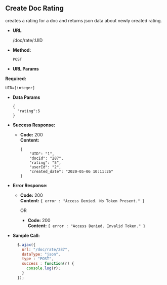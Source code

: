 **Create Doc Rating**
----
creates a rating for a doc and returns json data about newly created rating.

* **URL**

  /doc/rate/:UID

* **Method:**

  `POST`

*  **URL Params**

  **Required:**

  `UID=[integer]`

* **Data Params**

  ```
  {
    "rating":5
  }
  ```

* **Success Response:**

  * **Code:** 200 <br />
    **Content:**
    ```
    {
        "UID": "1",
        "docId": "287",
        "rating": "5",
        "userId": "2",
        "created_date": "2020-05-06 10:11:26"
    }
    ```

* **Error Response:**

  * **Code:** 200 <br />
    **Content:** `{ error : "Access Denied. No Token Present." }`

    OR

    * **Code:** 200 <br />
      **Content:** `{ error : "Access Denied. Invalid Token." }`

* **Sample Call:**

  ```javascript
    $.ajax({
      url: "/doc/rate/287",
      dataType: "json",
      type : "POST",
      success : function(r) {
        console.log(r);
      }
    });
  ```
